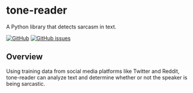# tone-reader

A Python library that detects sarcasm in text.

[![GitHub](https://img.shields.io/github/license/DavidNguyen2002/tone-reader)]("https://github.com/DavidNguyen2002/tone-reader/blob/main/LICENSE")
[![GitHub issues](https://img.shields.io/github/issues/DavidNguyen2002/tone-reader)]("https://github.com/DavidNguyen2002/tone-reader/issues")

## Overview

Using training data from social media platforms like Twitter and Reddit, tone-reader can analyze text and determine whether or not the speaker is being sarcastic.
